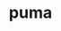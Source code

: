 ---
category: 4-letters
denotation: null
name: puma
reference_link: https://www.etymonline.com/word/puma
root_language: null
root_name: null
title: puma
type: free
word_sums:
- respelling: puma
  sum: 'Puma + '
---